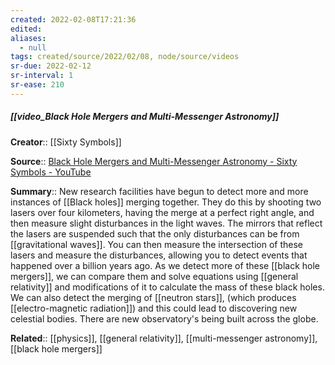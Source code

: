 ```yaml
---
created: 2022-02-08T17:21:36 
edited: 
aliases:
  - null
tags: created/source/2022/02/08, node/source/videos
sr-due: 2022-02-12
sr-interval: 1
sr-ease: 210
---
```


##### [[video_Black Hole Mergers and Multi-Messenger Astronomy]]

**Creator**:: [[Sixty Symbols]]
 
**Source**:: [Black Hole Mergers and Multi-Messenger Astronomy - Sixty Symbols - YouTube](https://www.youtube.com/watch?v=aSUlCB0gNK8)

**Summary**:: New research facilities have begun to detect more and more instances of [[Black holes]] merging together. They do this by shooting two lasers over four kilometers, having the merge at a perfect right angle, and then measure slight disturbances in the light waves. The mirrors that reflect the lasers are suspended such that the only disturbances can be from [[gravitational waves]]. You can then measure the intersection of these lasers and measure the disturbances, allowing you to detect events that happened over a billion years ago. As we detect more of these [[black hole mergers]], we can compare them and solve equations using [[general relativity]] and modifications of it to calculate the mass of these black holes. We can also detect the merging of [[neutron stars]], (which produces [[electro-magnetic radiation]]) and this could lead to discovering new celestial bodies. There are new observatory's being built across the globe.

**Related**:: [[physics]], [[general relativity]], [[multi-messenger astronomy]], [[black hole mergers]]

